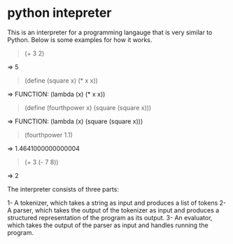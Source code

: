 # python intepreter 

This is an interpreter for a programming langauge that is very similar to Python. Below is some examples for how it works.

> (+ 3 2)

  => 5


> (define (square x) (* x x))

  => FUNCTION: (lambda (x) (* x x))


> (define (fourthpower x) (square (square x)))

  => FUNCTION: (lambda (x) (square (square x)))


> (fourthpower 1.1)

  => 1.4641000000000004


> (+ 3 (- 7 8))

  => 2
  
  
  The interpreter consists of three parts: 
  
1- A tokenizer, which takes a string as input and produces a list of tokens
2- A parser, which takes the output of the tokenizer as input and produces a structured representation of the program as its output.
3- An evaluator, which takes the output of the parser as input and handles running the program.
